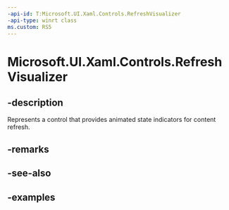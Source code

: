 ```yaml
---
-api-id: T:Microsoft.UI.Xaml.Controls.RefreshVisualizer
-api-type: winrt class
ms.custom: RS5
---
```

<!-- Class syntax.
public class RefreshVisualizer : Control, Control
-->

# Microsoft.UI.Xaml.Controls.RefreshVisualizer


## -description

Represents a control that provides animated state indicators for content refresh.


## -remarks


## -see-also


## -examples


